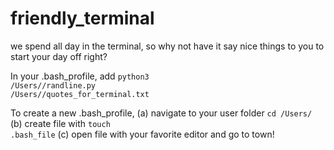 # friendly_terminal
we spend all day in the terminal, so why not have it say nice things to you to start your day off right?

In your .bash_profile, add <code>python3 /Users/<username>/randline.py /Users/<username>/quotes_for_terminal.txt</code>

To create a new .bash_profile, 
(a) navigate to your user folder <code>cd /Users/<username></code>
(b) create file with <code>touch .bash_file</code>
(c) open file with your favorite editor and go to town!
